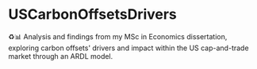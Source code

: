 # USCarbonOffsetsDrivers
♻️📊 Analysis and findings from my MSc in Economics dissertation, exploring carbon offsets' drivers and impact within the US cap-and-trade market through an ARDL model.
